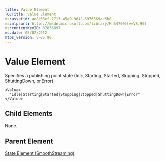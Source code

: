 ```yaml
---
title: Value Element
TOCTitle: Value Element
ms:assetid: ae8e56ef-7713-45a9-9840-6976569ae5b8
ms:mtpsurl: https://msdn.microsoft.com/library/Hh547056(v=VS.90)
ms:contentKeyID: 37836897
ms.date: 05/02/2012
mtps_version: v=VS.90
---
```


# Value Element

Specifies a publishing point state (Idle, Starting, Started, Stopping, Stopped, ShuttingDown, or Error).

    <Value>
      "Idle|Starting|Started|Stopping|Stopped|ShuttingDown|Error"
    </Value>

## Child Elements

None.

## Parent Element

[State Element (SmoothStreaming)](state-element-smoothstreaming.md)
